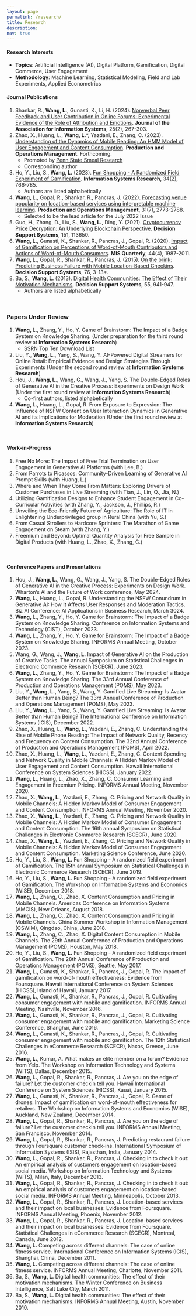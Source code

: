 ```yaml
---
layout: page
permalink: /research/
title: Research
description: 
nav: true
---
```


#### Research Interests
- **Topics**: Artificial Intelligence (AI), Digital Platform, Gamification, Digital Commerce, User Engagement<br>
- **Methodology**: Machine Learning, Statistical Modeling, Field and Lab Experiments, Applied Econometrics


#### Journal Publications
1. Shankar, R., **Wang, L.**, Gunasti, K., Li, H. (2024). [Nonverbal Peer Feedback and User Contribution in Online Forums: Experimental Evidence of the Role of Attribution and Emotions](https://aisel.aisnet.org/jais/vol25/iss2/7/). **Journal of the Association for Information Systems**, 25(2), 267-303.
1. Zhao, X., Huang, L., **Wang, L.***, Yazdani, E., Zhang, C. (2023). [Understanding of the Dynamics of Mobile Reading: An HMM Model of User Engagement and Content Consumption](https://doi.org/10.1111/poms.13964). **Production and Operations Management**. Forthcoming.
   - Promoted by [Penn State Smeal Research](https://www.psu.edu/news/smeal-college-business/story/penn-state-smeal-research-reveals-factors-affect-mobile-reader/)
   - Corresponding author
1. Ho, Y., Liu, S., **Wang, L.** (2023). [Fun Shopping - A Randomized Field Experiment of Gamification](https://pubsonline.informs.org/doi/pdf/10.1287/isre.2022.1147). **Information Systems Research**, 34(2), 766-785.
   - Authors are listed alphabetically
1. **Wang, L.**, Gopal, R., Shankar, R., Pancras, J. (2022). [Forecasting venue popularity on location-based services using interpretable machine learning](https://doi.org/10.1111/poms.13727). **Production and Operations Management**, 31(7), 2773-2788.
   - Selected to be the lead article for the July 2022 Issue
1. Guo, H., Zhang, D., Liu, S., **Wang, L.**, Ding, Y. (2021). [Cryptocurrency Price Decryption: An Underlying Blockchain Perspective](https://doi.org/10.1016/j.dss.2021.113650). **Decision Support Systems**, 151, 113650.
1. **Wang, L.**, Gunasti, K., Shankar, R., Pancras, J., Gopal, R. (2020). [Impact of Gamification on Perceptions of Word-of-Mouth Contributors and Actions of Word-of-Mouth Consumers](https://misq.umn.edu/impact-of-gamification-on-perceptions-of-word-of-moutn-contributors-and-actions-of-word-of-mouth-consumers.html). **MIS Quarterly**, 44(4), 1987-2011.
1. **Wang, L.**, Gopal, R., Shankar, R., Pancras, J. (2015). [On the brink: Predicting Business Failure with Mobile Location-Based Checkins](https://doi.org/10.1016/j.dss.2015.04.010). **Decision Support Systems**, 76, 3-13*.
1. Ba, S., **Wang, L.** (2013). [Digital Health Communities: The Effect of Their Motivation Mechanisms](https://doi.org/10.1016/j.dss.2013.01.003). **Decision Support Systems**, 55, 941-947.
   - Authors are listed alphabetically
<br>

### Papers Under Review
1. **Wang, L.**, Zhang, Y., Ho, Y. Game of Brainstorm: The Impact of a Badge System on Knowledge Sharing. (Under preparation for the third round review at **Information Systems Research**)
   - SSRN Top Ten Download List
1. Liu, Y., **Wang, L.**, Yang, S., Wang, Y. AI-Powered Digital Streamers for Online Retail: Empirical Evidence and Design Strategies Through Experiments (Under the second round review at **Information Systems Research**)
1. Hou, J., **Wang, L.**, Wang, G., Wang, J., Yang, S. The Double-Edged Roles of Generative AI in the Creative Process: Experiments on Design Work (Under the first round review at **Information Systems Research**)
   - Co-first authors, listed alphabetically
1. **Wang, L.**, Huang, L., Gopal, R. From Exposure to Expression: The Influence of NSFW Content on User Interaction Dynamics in Generative AI and its Implications for Moderation (Under the first round review at **Information Systems Research**)
<br>

#### Work-in-Progress
1. Free No More: The Impact of Free Trial Termination on User Engagement in Generative AI Platforms (with Lee, B.)
1. From Parrots to Picassos: Community-Driven Learning of Generative AI Prompt Skills (with Huang, L.)
1. Where and When They Come From Matters: Exploring Drivers of Customer Purchases in Live Streaming (with Tian, J., Lin, Q., Jia, N.)
1. Utilizing Gamification Designs to Enhance Student Engagement in Co-Curricular Activities (with Zhang, Y., Jackson, J., Phillips, R.)
1. Unveiling the Eco-Friendly Future of Agriculture: The Role of IT in Enlightening Underprivileged group in Rural China (with Yu, S.)
1. From Casual Strollers to Hardcore Sprinters: The Marathon of Game Engagement on Steam (with Zhang, Y.)
1. Freemium and Beyond: Optimal Quantity Analysis for Free Sample in Digital Products (with Huang, L., Zhao, X., Zhang, C.)
<br>


#### Conference Papers and Presentations
1. Hou, J., **Wang, L.**, Wang, G., Wang, J., Yang, S. The Double-Edged Roles of Generative AI in the Creative Process: Experiments on Design Work. Wharton’s AI and the Future of Work conference, May 2024.
1. **Wang, L.**, Huang, L., Gopal, R. Understanding the NSFW Conundrum in Generative AI: How It Affects User Responses and Moderation Tactics. Biz AI Conference: AI Applications in Business Research, March 3024.
1. **Wang, L.**, Zhang, Y., Ho, Y. Game for Brainstorm: The Impact of a Badge System on Knowledge Sharing. Conference on Information Systems and Technology (CIST), October 2023.
1. **Wang, L.**, Zhang, Y., Ho, Y. Game for Brainstorm: The Impact of a Badge System on Knowledge Sharing. INFORMS Annual Meeting, October 2023.
1. Wang, G., Wang, J., **Wang, L.** Impact of Generative AI on the Production of Creative Tasks. The annual Symposium on Statistical Challenges in Electronic Commerce Research (SCECR), June 2023.
1. **Wang, L.**, Zhang, Y., Ho, Y. Game for Brainstorm: The Impact of a Badge System on Knowledge Sharing. The 33rd Annual Conference of Production and Operations Management (POMS), May 2023.
1. Liu, Y., **Wang, L.**, Yang, S., Wang, Y. Gamified Live Streaming: Is Avatar Better than Human Being? The 33rd Annual Conference of Production and Operations Management (POMS), May 2023.
1. Liu, Y., **Wang, L.**, Yang, S., Wang, Y. Gamified Live Streaming: Is Avatar Better than Human Being? The International Conference on Information Systems (ICIS), December 2022.
1. Zhao, X., Huang, L., **Wang, L.**, Yazdani, E., Zhang, C. Understanding the Rise of Mobile Phone Reading: The Impact of Network Quality, Recency and Frequency on Content Consumption. The 32nd Annual Conference of Production and Operations Management (POMS), April 2022.
1. Zhao, X., Huang, L., **Wang, L.**, Yazdani, E., Zhang, C. Content Spending and Network Quality in Mobile Channels: A Hidden Markov Model of User Engagement and Content Consumption. Hawaii International Conference on System Sciences (HICSS), January 2022.
1. **Wang, L.**, Huang, L., Zhao, X., Zhang, C. Consumer Learning and Engagement in Freemium Pricing. INFORMS Annual Meeting, November 2020.
1. Zhao, X., **Wang, L.**, Yazdani, E., Zhang, C. Pricing and Network Quality in Mobile Channels: A Hidden Markov Model of Consumer Engagement and Content Consumption. INFORMS Annual Meeting, November 2020.
1. Zhao, X., **Wang, L.**, Yazdani, E., Zhang, C. Pricing and Network Quality in Mobile Channels: A Hidden Markov Model of Consumer Engagement and Content Consumption. The 16th annual Symposium on Statistical Challenges in Electronic Commerce Research (SCECR), June 2020.
1. Zhao, X., **Wang, L.**, Yazdani, E., Zhang, C. Pricing and Network Quality in Mobile Channels: A Hidden Markov Model of Consumer Engagement and Content Consumption. Marketing Science Conference, June 2020.
1. Ho, Y., Liu, S., **Wang, L.** Fun Shopping - A randomized field experiment of Gamification. The 15th annual Symposium on Statistical Challenges in Electronic Commerce Research (SCECR), June 2019.
1. Ho, Y., Liu, S., **Wang, L.** Fun Shopping - A randomized field experiment of Gamification. The Workshop on Information Systems and Economics (WISE), December 2018.
1. **Wang, L.**, Zhang, C., Zhao, X. Content Consumption and Pricing in Mobile Channels. Americas Conference on Information Systems (AMCIS), New Orleans, August 2018.
1. **Wang, L.**, Zhang, C., Zhao, X. Content Consumption and Pricing in Mobile Channels. China Summer Workshop in Information Management (CSWIM), Qingdao, China, June 2018.
1. **Wang, L.**, Zhang, C., Zhao, X. Digital Content Consumption in Mobile Channels. The 29th Annual Conference of Production and Operations Management (POMS), Houston, May 2018.
1. Ho, Y., Liu, S., **Wang, L.** Fun Shopping - A randomized field experiment of Gamification. The 28th Annual Conference of Production and Operations Management (POMS), Seattle, May 2017.
1. **Wang, L.**, Gunasti, K., Shankar, R., Pancras, J., Gopal, R. The impact of gamification on word-of-mouth effectiveness: Evidence from Foursquare. Hawaii International Conference on System Sciences (HICSS), Island of Hawaii, January 2017.
1. **Wang, L.**, Gunasti, K., Shankar, R., Pancras, J., Gopal, R. Cultivating consumer engagement with mobile and gamification. INFORMS Annual Meeting, Nashville, November 2016.
1. **Wang, L.**, Gunasti, K., Shankar, R., Pancras, J., Gopal, R. Cultivating consumer engagement with mobile and gamification. Marketing Science Conference, Shanghai, June 2016.
1. **Wang, L.**, Gunasti, K., Shankar, R., Pancras, J., Gopal, R. Cultivating consumer engagement with mobile and gamification. The 12th Statistical Challenges in eCommerce Research (SCECR), Naxos, Greece, June 2016.
1. **Wang, L.**, Kumar, A. What makes an elite member on a forum? Evidence from Yelp. The Workshop on Information Technology and Systems (WITS), Dallas, December 2015.
1. **Wang, L.**, Gopal, R., Shankar, R., Pancras, J. Are you on the edge of failure? Let the customer checkin tell you. Hawaii International Conference on System Sciences (HICSS), Kauai, January 2015.
1. **Wang, L.**, Gunasti, K., Shankar, R., Pancras, J., Gopal, R. Game of drones: Impact of gamification on word-of-mouth effectiveness for retailers. The Workshop on Information Systems and Economics (WISE), Auckland, New Zealand, December 2014.
1. **Wang, L.**, Gopal, R., Shankar, R., Pancras, J. Are you on the edge of failure? Let the customer checkin tell you. INFORMS Annual Meeting, San Francisco, November 2014.
1. **Wang, L.**, Gopal, R., Shankar, R., Pancras, J. Predicting restaurant failure through Foursquare customer check-ins. International Symposium of Information Systems (ISIS), Rajasthan, India, January 2014.
1. **Wang, L.**, Gopal, R., Shankar, R., Pancras, J. Checking in to check it out: An empirical analysis of customers engagement on location-based social media. Workshop on Information Technology and Systems (WITS), Milan, Italy, December 2013.
1. **Wang, L.**, Gopal, R., Shankar, R., Pancras, J. Checking in to check it out: An empirical analysis of customers engagement on location-based social media. INFORMS Annual Meeting, Minneapolis, October 2013.
1. **Wang, L.**, Gopal, R., Shankar, R., Pancras, J. Location-based services and their impact on local businesses: Evidence from Foursquare. INFORMS Annual Meeting, Phoenix, November 2012.
1. **Wang, L.**, Gopal, R., Shankar, R., Pancras, J. Location-based services and their impact on local businesses: Evidence from Foursquare. Statistical Challenges in eCommerce Research (SCECR), Montreal, Canada, June 2012.
1. **Wang, L.** Competing across different channels: The case of online fitness service. International Conference on Information Systems (ICIS), Shanghai, China, December 2011.
1. **Wang, L.** Competing across different channels: The case of online fitness service. INFORMS Annual Meeting, Charlotte, November 2011.
1. Ba, S., **Wang, L.** Digital health communities: The effect of their motivation mechanisms. The Winter Conference on Business Intelligence, Salt Lake City, March 2011.
1. Ba, S., **Wang, L.** Digital health communities: The effect of their motivation mechanisms. INFORMS Annual Meeting, Austin, November 2010.
